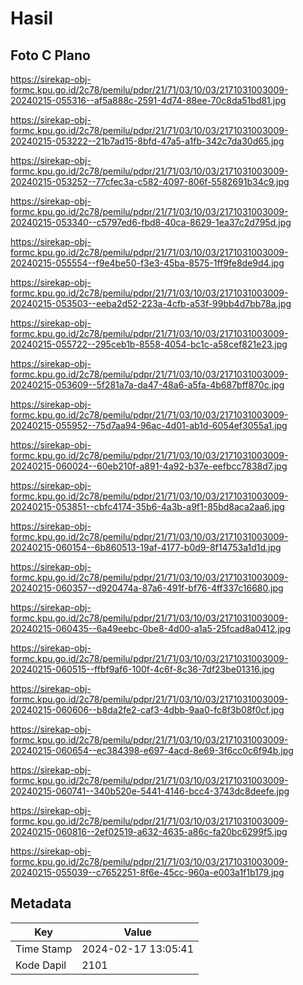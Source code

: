 # Hasil

## Foto C Plano

https://sirekap-obj-formc.kpu.go.id/2c78/pemilu/pdpr/21/71/03/10/03/2171031003009-20240215-055316--af5a888c-2591-4d74-88ee-70c8da51bd81.jpg

https://sirekap-obj-formc.kpu.go.id/2c78/pemilu/pdpr/21/71/03/10/03/2171031003009-20240215-053222--21b7ad15-8bfd-47a5-a1fb-342c7da30d65.jpg

https://sirekap-obj-formc.kpu.go.id/2c78/pemilu/pdpr/21/71/03/10/03/2171031003009-20240215-053252--77cfec3a-c582-4097-806f-5582691b34c9.jpg

https://sirekap-obj-formc.kpu.go.id/2c78/pemilu/pdpr/21/71/03/10/03/2171031003009-20240215-053340--c5797ed6-fbd8-40ca-8629-1ea37c2d795d.jpg

https://sirekap-obj-formc.kpu.go.id/2c78/pemilu/pdpr/21/71/03/10/03/2171031003009-20240215-055554--f9e4be50-f3e3-45ba-8575-1ff9fe8de9d4.jpg

https://sirekap-obj-formc.kpu.go.id/2c78/pemilu/pdpr/21/71/03/10/03/2171031003009-20240215-053503--eeba2d52-223a-4cfb-a53f-99bb4d7bb78a.jpg

https://sirekap-obj-formc.kpu.go.id/2c78/pemilu/pdpr/21/71/03/10/03/2171031003009-20240215-055722--295ceb1b-8558-4054-bc1c-a58cef821e23.jpg

https://sirekap-obj-formc.kpu.go.id/2c78/pemilu/pdpr/21/71/03/10/03/2171031003009-20240215-053609--5f281a7a-da47-48a6-a5fa-4b687bff870c.jpg

https://sirekap-obj-formc.kpu.go.id/2c78/pemilu/pdpr/21/71/03/10/03/2171031003009-20240215-055952--75d7aa94-96ac-4d01-ab1d-6054ef3055a1.jpg

https://sirekap-obj-formc.kpu.go.id/2c78/pemilu/pdpr/21/71/03/10/03/2171031003009-20240215-060024--60eb210f-a891-4a92-b37e-eefbcc7838d7.jpg

https://sirekap-obj-formc.kpu.go.id/2c78/pemilu/pdpr/21/71/03/10/03/2171031003009-20240215-053851--cbfc4174-35b6-4a3b-a9f1-85bd8aca2aa6.jpg

https://sirekap-obj-formc.kpu.go.id/2c78/pemilu/pdpr/21/71/03/10/03/2171031003009-20240215-060154--6b860513-19af-4177-b0d9-8f14753a1d1d.jpg

https://sirekap-obj-formc.kpu.go.id/2c78/pemilu/pdpr/21/71/03/10/03/2171031003009-20240215-060357--d920474a-87a6-491f-bf76-4ff337c16680.jpg

https://sirekap-obj-formc.kpu.go.id/2c78/pemilu/pdpr/21/71/03/10/03/2171031003009-20240215-060435--6a49eebc-0be8-4d00-a1a5-25fcad8a0412.jpg

https://sirekap-obj-formc.kpu.go.id/2c78/pemilu/pdpr/21/71/03/10/03/2171031003009-20240215-060515--ffbf9af6-100f-4c6f-8c36-7df23be01316.jpg

https://sirekap-obj-formc.kpu.go.id/2c78/pemilu/pdpr/21/71/03/10/03/2171031003009-20240215-060606--b8da2fe2-caf3-4dbb-9aa0-fc8f3b08f0cf.jpg

https://sirekap-obj-formc.kpu.go.id/2c78/pemilu/pdpr/21/71/03/10/03/2171031003009-20240215-060654--ec384398-e697-4acd-8e69-3f6cc0c6f94b.jpg

https://sirekap-obj-formc.kpu.go.id/2c78/pemilu/pdpr/21/71/03/10/03/2171031003009-20240215-060741--340b520e-5441-4146-bcc4-3743dc8deefe.jpg

https://sirekap-obj-formc.kpu.go.id/2c78/pemilu/pdpr/21/71/03/10/03/2171031003009-20240215-060816--2ef02519-a632-4635-a86c-fa20bc6299f5.jpg

https://sirekap-obj-formc.kpu.go.id/2c78/pemilu/pdpr/21/71/03/10/03/2171031003009-20240215-055039--c7652251-8f6e-45cc-960a-e003a1f1b179.jpg


## Metadata

| Key        | Value               |
| ---------- | ------------------- |
| Time Stamp | 2024-02-17 13:05:41 |
| Kode Dapil | 2101                |



